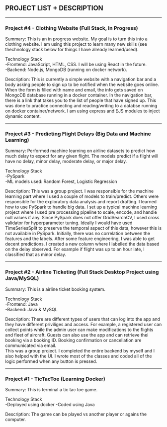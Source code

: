 ## PROJECT LIST + DESCRIPTION
----------------------------------------------------------------------------------------------------------------------------------------------------

### Project #4 - Clothing Website (Full Stack, In Progress)
Summary: This is an in progress website. My goal is to turn this into a clothing website. I am using this project to learn
many new skills (see thechnology stack below for things I have already learned/used).

Technology Stack  
-Frontend: JavaScript, HTML, CSS. I will be using React in the future.  
-Backend: Node.js, MongoDB (running on docker network).

Description: This is currently a simple website with a navigation bar and a body asking people to sign up to be notified when the website goes
online. When the form is filled with name and email, the info gets saved on MongoDB database running in a docker container. In the navigation 
bar, there is a link that takes you to the list of people that have signed up. This was done to practice connecting and reading/writing to 
a databse running on docker container/network. I am using express and EJS modules to inject dynamic content.

----------------------------------------------------------------------------------------------------------------------------------------------------

### Project #3 - Predicting Flight Delays (Big Data and Machine Learning)
Summary: Performed machine learning on airline datasets to predict how much delay to expect for any given flight. The models predict if 
a flight will have no delay, minor delay, moderate delay, or major delay.

Technology Stack  
-PySpark  
-ML models used: Random Forest, Logistic Regression

Description: This was a group project. I was responsible for the machine learning part where I used a couple of models to train/predict. Others were
responsible for the exploratory data analysis and report drafting. I learned how to use PySpark to handle big data. I set up a typical machine
learning project where I used pre processing pipeline to scale, encode, and handle null values if any. Since PySpark does not offer 
GridSearchCV, I used cross validator for hyperparameter tuning. Ideally I would have used TimeSeriesSplit to preserve the temporal aspect
of this data, however this is not available in PySpark. Initially, there was no correlation between the features and the labels. After
some feature engineering, I was able to get decent predictions. I created a new column where I labelled the data based on the delay observed.
For example if flight was up to an hour late, I classified that as minor delay. 

----------------------------------------------------------------------------------------------------------------------------------------------------

### Project #2 - Airline Ticketing (Full Stack Desktop Project using Java/MySQL)
Summary: This is a airline ticket booking system.  

Technology Stack  
-Frontend: Java  
-Backend: Java & MySQL  

Description: There are different types of users that can log into the app and they have different priviliges and access. 
For example, a registered user can collect points while the admin user can make modifications to the flights and fleet of aircraft. 
Guests can also use the app and can retrieve thei booking via a booking ID. Booking confirmation or cancellation are communicated via email.  
This was a group project. I completed the entire backend by myself and I also helped with the UI. I wrote most of the classes and coded all
of the logic performed when any button is pressed.

----------------------------------------------------------------------------------------------------------------------------------------------------

### Project #1 - TicTacToe (Learning Docker)
Summary: This is terminal a tic tac toe game.

Technology Stack  
-Deployed using docker
-Coded using Java

Description: The game can be played vs another player or agains the computer.

